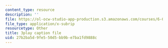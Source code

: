 ```yaml
---
content_type: resource
description: ''
file: https://ol-ocw-studio-app-production.s3.amazonaws.com/courses/6-004-computation-structures-spring-2017/27b2ba5d9fe550d5bb9be7ba1fd9888c_q38KAGAKORk.vtt
file_type: application/x-subrip
resourcetype: Other
title: 3play caption file
uid: 27b2ba5d-9fe5-50d5-bb9b-e7ba1fd9888c
---
```

